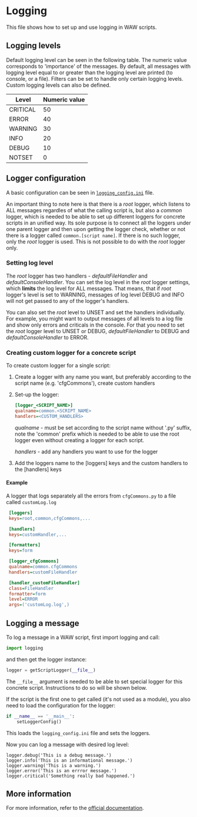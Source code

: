 # Logging
This file shows how to set up and use logging in WAW scripts.

## Logging levels
Default logging level can be seen in the following table. The numeric value corresponds to 'importance' of the messages. By default, all messages with logging level equal to or greater than the logging level are printed (to console, or a file). Filters can be set to handle only certain logging levels. Custom logging levels can also be defined.

| Level    | Numeric value |
|----------|-------|
| CRITICAL | 50    |
| ERROR    | 40    |
| WARNING  | 30    |
| INFO     | 20    |
| DEBUG    | 10    |
| NOTSET   | 0     |

## Logger configuration
A basic configuration can be seen in [`logging_config.ini`](/scripts/logging_config.ini) file.

An important thing to note here is that there is a _root_ logger, which listens to ALL messages regardles of what the calling script is, but also a _common_ logger, which is needed to be able to set up different loggers for concrete scripts in an unified way. Its sole purpose is to connect all the loggers under one parent logger and then upon getting the logger check, whether or not there is a logger called `common.[script name]`. If there is no such logger, only the _root_ logger is used. This is not possible to do with the _root_ logger only.

### Setting log level
The _root_ logger has two handlers - _defaultFileHandler_ and _defaultConsoleHandler_. You can set the log level in the _root_ logger settings, which **limits**  the log level for ALL messages. That means, that if _root_ logger's level is set to WARNING, messages of log level DEBUG and INFO will not get passed to any of the logger's handlers. 

You can also set the _root_ level to UNSET and set the handlers individually. For example, you might want to output messages of all levels to a log file and show only errors and criticals in the console. For that you need to set the _root_ logger level to UNSET or DEBUG, _defaultFileHandler_ to DEBUG and _defaultConsoleHandler_ to ERROR.

### Creating custom logger for a concrete script

To create custom logger for a single script:
1) Create a logger with any name you want, but preferably according to the script name (e.g. 'cfgCommons'), create custom handlers
2) Set-up the logger:
    ```ini
    [logger_<SCRIPT_NAME>]
    qualname=common.<SCRIPT_NAME>
    handlers=<CUSTOM_HANDLERS>
    ```
    _qualname_ - must be set according to the script name without '.py' suffix, note the 'common' prefix which is needed to be able to use the root logger even without creating a logger for each script.

    _handlers_ - add any handlers you want to use for the logger

3) Add the loggers name to the [loggers] keys and the custom handlers to the [handlers] keys


#### Example
A logger that logs separately all the errors from `cfgCommons.py` to a file called `customLog.log`

```ini
 [loggers]
 keys=root,common,cfgCommons,...

 [handlers]
 keys=customHandler,...

 [formatters]
 keys=form

 [logger_cfgCommons]
 qualname=common.cfgCommons
 handlers=customFileHandler

 [handler_customFileHandler]
 class=FileHandler
 formatter=form
 level=ERROR
 args=('customLog.log',)
```

## Logging a message
To log a message in a WAW script, first import logging and call:

```python
import logging
```

and then get the logger instance:

```python
logger = getScriptLogger(__file__)
```

The `__file__` argument is needed to be able to set special logger for this concrete script. Instructions to do so will be shown below.

If the script is the first one to get called (it's not used as a module), you also need to load the configuration for the logger:

```python
if __name__ == '__main__':
    setLoggerConfig()
```

This loads the `logging_config.ini` file and sets the loggers.

Now you can log a message with desired log level:
```
logger.debug('This is a debug message.')
logger.info('This is an informational message.')
logger.warning('This is a warning.')
logger.error('This is an errror message.')
logger.critical('Something really bad happened.')
```


## More information
For more information, refer to the [official documentation](https://docs.python.org/3/library/logging.html).